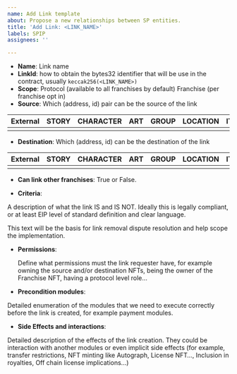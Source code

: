```yaml
---
name: Add Link template
about: Propose a new relationships between SP entities.
title: 'Add Link: <LINK_NAME>'
labels: SPIP
assignees: ''

---
```


- **Name**: Link name
- **LinkId**: how to obtain the bytes32 identifier that will be use in the contract, usually `keccak256(<LINK_NAME>)`
- **Scope**: Protocol (available to all franchises by default) Franchise (per franchise opt in)
- **Source**: Which (address, id) pair can be the source of the link

| External | STORY | CHARACTER | ART | GROUP | LOCATION | ITEM |
| --- | --- | --- | --- | --- | --- | --- |
|  |  |  |  |  |  |  |

- **Destination**: Which (address, id) can be the destination of the link

| External | STORY | CHARACTER | ART | GROUP | LOCATION | ITEM |
| --- | --- | --- | --- | --- | --- | --- |
|  |  |  |  |  |  |  |

- **Can link other franchises**: True or False.

- **Criteria**:

A description of what the link IS and IS NOT. Ideally this is legally compliant, or at least EIP level of standard definition and clear language. 

This text will be the basis for link removal dispute resolution and help scope the implementation.

- **Permissions**:
    
    Define what permissions must the link requester have, for example owning the source and/or destination NFTs, being the owner of the Franchise NFT, having a protocol level role…
    
- **Precondition modules**: 

Detailed enumeration of the modules that we need to execute correctly before the link is created, for example payment modules.

- **Side Effects and interactions**:

Detailed description of the effects of the link creation. They could be interaction with another modules or even implicit side effects (for example, transfer restrictions, NFT minting like Autograph, License NFT…, Inclusion in royalties, Off chain license implications…)
